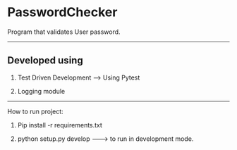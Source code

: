 # PasswordChecker
Program that validates User password.
***
Developed using
---
1. Test Driven Development --> Using Pytest

2. Logging module
***
How to run project:
1. Pip install -r requirements.txt

2. python setup.py develop ---> to run in development mode.
